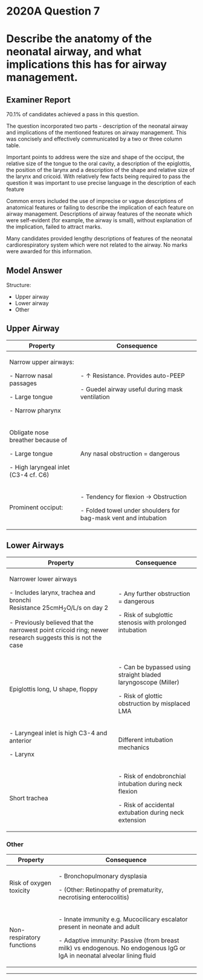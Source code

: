 # 2020A Question 7
# Describe the anatomy of the neonatal airway, and what implications this has for airway management.


## Examiner Report
70.1% of candidates achieved a pass in this question.


The question incorporated two parts - description of the neonatal airway and implications of the mentioned features on airway management. This was concisely and effectively communicated by a two or three column table.


Important points to address were the size and shape of the occiput, the relative size of the tongue to the oral cavity, a description of the epiglottis, the position of the larynx and a description of the shape and relative size of the larynx and cricoid. With relatively few facts being required to pass the question it was important to use precise language in the description of each feature


Common errors included the use of imprecise or vague descriptions of anatomical features or failing to describe the implication of each feature on airway management. Descriptions of airway features of the neonate which were self-evident (for example, the airway is small), without explanation of the implication, failed to attract marks.


Many candidates provided lengthy descriptions of features of the neonatal cardiorespiratory system which were not related to the airway. No marks were awarded for this information.

## Model Answer
Structure:

- Upper airway
- Lower airway
- Other

## Upper Airway

|Property|Consequence|
|--|--|
|<p>Narrow upper airways:</p><p>- Narrow nasal passages</p><p>- Large tongue</p><p>- Narrow pharynx</p>|<p></p><p>- ↑ Resistance. Provides auto-PEEP</p><p>- Guedel airway useful during mask ventilation</p>|
|<p>Obligate nose breather because of</p><p>- Large tongue</p><p>- High laryngeal inlet (C3-4 cf. C6)</p>| Any nasal obstruction = dangerous|
|Prominent occiput:|<p>- Tendency for flexion → Obstruction</p><p>- Folded towel under shoulders for bag-mask vent and intubation</p>|


## Lower Airways

|Property|Consequence|
|--|--|
|<p>Narrower lower airways</p><p>- Includes larynx, trachea and bronchi<br>  Resistance 25cmH<sub>2</sub>O/L/s on day 2</p><p>- Previously believed that the narrowest point cricoid ring; newer research suggests this is not the case</p>|<p></p><p>- Any further obstruction = dangerous</p><p>- Risk of subglottic stenosis with prolonged intubation</p>|
| Epiglottis long, U shape, floppy|<p>- Can be bypassed using straight bladed laryngoscope (Miller)</p><p>- Risk of glottic obstruction by misplaced LMA</p>|
|<p>- Laryngeal inlet is high C3-4 and anterior</p><p>- Larynx </p>| Different intubation mechanics|
| Short trachea|<p>- Risk of endobronchial intubation during neck flexion</p><p>- Risk of accidental extubation during neck extension</p>|


### Other

|Property|Consequence|
|--|--|
|Risk of oxygen toxicity|<p>- Bronchopulmonary dysplasia</p><p>- (Other: Retinopathy of prematurity, necrotising enterocolitis)</p>|
|Non-respiratory functions|<p>- Innate immunity e.g. Mucocilicary escalator present in neonate and adult</p><p>- Adaptive immunity: Passive (from breast milk) vs endogenous. No endogenous IgG or IgA in neonatal alveolar lining fluid</p>|




--- 

 